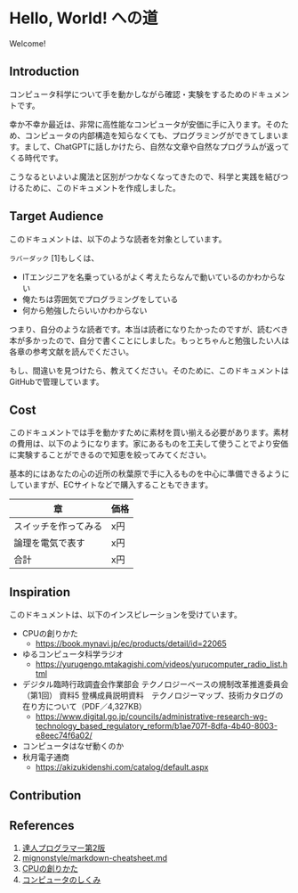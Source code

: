 # Hello, World! への道
Welcome!

## Introduction
コンピュータ科学について手を動かしながら確認・実験をするためのドキュメントです。

幸か不幸か最近は、非常に高性能なコンピュータが安価に手に入ります。そのため、コンピュータの内部構造を知らなくても、プログラミングができてしまいます。まして、ChatGPTに話しかけたら、自然な文章や自然なプログラムが返ってくる時代です。

こうなるといよいよ魔法と区別がつかなくなってきたので、科学と実践を結びつけるために、このドキュメントを作成しました。

## Target Audience
このドキュメントは、以下のような読者を対象としています。

`ラバーダック` [1]もしくは、
- ITエンジニアを名乗っているがよく考えたらなんで動いているのかわからない
- 俺たちは雰囲気でプログラミングをしている
- 何から勉強したらいいかわからない

つまり、自分のような読者です。本当は読者になりたかったのですが、読むべき本が多かったので、自分で書くことにしました。もっとちゃんと勉強したい人は各章の参考文献を読んでください。

もし、間違いを見つけたら、教えてください。そのために、このドキュメントはGitHubで管理しています。

## Cost
このドキュメントでは手を動かすために素材を買い揃える必要があります。素材の費用は、以下のようになります。家にあるものを工夫して使うことでより安価に実験することができるので知恵を絞ってみてください。

基本的にはあなたの心の近所の秋葉原で手に入るものを中心に準備できるようにしていますが、ECサイトなどで購入することもできます。

| 章 | 価格 |
| --- | --- |
| スイッチを作ってみる | x円 |
| 論理を電気で表す | x円 |
| 合計 | x円 |

## Inspiration
このドキュメントは、以下のインスピレーションを受けています。

- CPUの創りかた
  - https://book.mynavi.jp/ec/products/detail/id=22065
- ゆるコンピュータ科学ラジオ
  - https://yurugengo.mtakagishi.com/videos/yurucomputer_radio_list.html
- デジタル臨時行政調査会作業部会 テクノロジーベースの規制改革推進委員会（第1回） 資料5 登構成員説明資料　テクノロジーマップ、技術カタログの在り方について（PDF／4,327KB）
  - https://www.digital.go.jp/councils/administrative-research-wg-technology_based_regulatory_reform/b1ae707f-8dfa-4b40-8003-e8eec74f6a02/
- コンピュータはなぜ動くのか
- 秋月電子通商
  - https://akizukidenshi.com/catalog/default.aspx

## Contribution


## References

1. [達人プログラマー第2版](https://www.ohmsha.co.jp/book/9784274226298/) 
2. [mignonstyle/markdown-cheatsheet.md](https://gist.github.com/mignonstyle/083c9e1651d7734f84c99b8cf49d57fa)
3. [CPUの創りかた](https://book.mynavi.jp/ec/products/detail/id=22065)
4. [コンピュータのしくみ](http://www.crl.nitech.ac.jp/~ida/education/computer/project/computer.html)